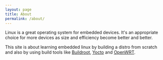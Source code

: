 ```yaml
---
layout: page
title: About
permalink: /about/
---
```


Linux is a great operating system for embedded devices. It's an appropriate
choice for more devices as size and efficiency become better and better.

This site is about learning embedded linux by building a distro from scratch
and also by using build tools like [Buildroot](https://www.buildroot.org/),
[Yocto](https://www.yoctoproject.org/) and [OpenWRT](https://openwrt.org/).


